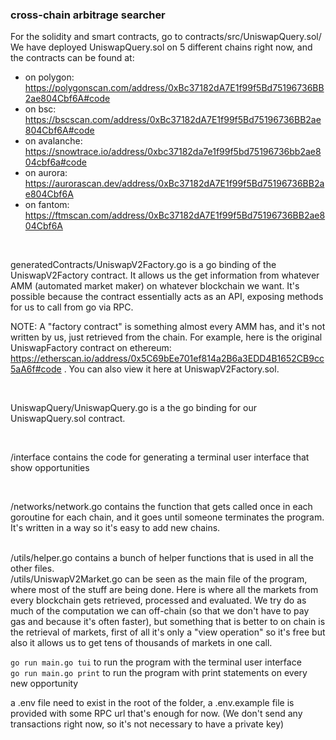 ### cross-chain arbitrage searcher

For the solidity and smart contracts, go to contracts/src/UniswapQuery.sol/ <br>
We have deployed UniswapQuery.sol on 5 different chains right now, and the contracts can be found at:

- on polygon: https://polygonscan.com/address/0xBc37182dA7E1f99f5Bd75196736BB2ae804Cbf6A#code
- on bsc: https://bscscan.com/address/0xBc37182dA7E1f99f5Bd75196736BB2ae804Cbf6A#code
- on avalanche: https://snowtrace.io/address/0xbc37182da7e1f99f5bd75196736bb2ae804cbf6a#code
- on aurora: https://aurorascan.dev/address/0xBc37182dA7E1f99f5Bd75196736BB2ae804Cbf6A
- on fantom: https://ftmscan.com/address/0xBc37182dA7E1f99f5Bd75196736BB2ae804Cbf6A

<br>

generatedContracts/UniswapV2Factory.go is a go binding of the UniswapV2Factory contract. It allows us the get information from whatever AMM (automated market maker) on whatever blockchain we want. It's possible because the contract essentially acts as an API, exposing methods for us to call from go via RPC.

NOTE: A "factory contract" is something almost every AMM has, and it's not written by us, just retrieved from the chain. For example, here is the original UniswapFactory contract on ethereum: https://etherscan.io/address/0x5C69bEe701ef814a2B6a3EDD4B1652CB9cc5aA6f#code . You can also view it here at UniswapV2Factory.sol.

<br>

UniswapQuery/UniswapQuery.go is a the go binding for our UniswapQuery.sol contract.

<br>

/interface contains the code for generating a terminal user interface that show opportunities

<br>

/networks/network.go contains the function that gets called once in each goroutine for each chain, and it goes until someone terminates the program. It's written in a way so it's easy to add new chains.

<br>
 /utils/helper.go contains a bunch of helper functions that is used in all the other files.<br>
 /utils/UniswapV2Market.go can be seen as the main file of the program, where most of the stuff are being done. Here is where all the markets from every blockchain gets retrieved, processed and evaluated. We try do as much of the computation we can off-chain (so that we don't have to pay gas and because it's often faster), but something that is better to on chain is the retrieval of markets, first of all it's only a "view operation" so it's free but also it allows us to get tens of thousands of markets in one call.

<br>

`go run main.go tui` to run the program with the terminal user interface <br>
`go run main.go print` to run the program with print statements on every new opportunity<br>

a .env file need to exist in the root of the folder, a .env.example file is provided with some RPC url that's enough for now. (We don't send any transactions right now, so it's not necessary to have a private key)

